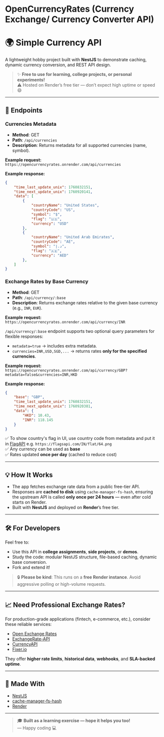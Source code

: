 # OpenCurrencyRates (Currency Exchange/ Currency Converter API)

# 🌍 Simple Currency API

A lightweight hobby project built with **NestJS** to demonstrate caching, dynamic currency conversion, and REST API design.

> ✨ **Free to use for learning, college projects, or personal experiments!**  
> ⚠️ Hosted on Render’s free tier — don’t expect high uptime or speed 😄

---

## 🚀 Endpoints

### Currencies Metadata
- **Method**: GET  
- **Path**: `/api/currencies`  
- **Description**: Returns metadata for all supported currencies (name, symbol).

**Example request:**  
`https://opencurrencyrates.onrender.com/api/currencies`

**Example response:**
```json
{
    "time_last_update_unix": 1760832151,
    "time_next_update_unix": 1760920141,
    "data": [
        {
            "countryName": "United States",
            "countryCode": "US",
            "symbol": "$",
            "flag": "🇺🇸",
            "currency": "USD"
        },
        {
            "countryName": "United Arab Emirates",
            "countryCode": "AE",
            "symbol": "د.إ",
            "flag": "🇦🇪",
            "currency": "AED"
        },
    ]
}
```

### Exchange Rates by Base Currency
- **Method**: GET  
- **Path**: `/api/currency/:base`  
- **Description**: Returns exchange rates relative to the given base currency (e.g., `INR`, `EUR`).

**Example request:**  
`https://opencurrencyrates.onrender.com/api/currency/INR`

`/api/currency/:base` endpoint supports two optional query parameters for flexible responses:

- `metadata=true` → includes extra metadata.
- `currencies=INR,USD,SGD,...` → returns rates **only for the specified currencies**.

**Example request:**  
`https://opencurrencyrates.onrender.com/api/currency/GBP?metadata=false&currencies=INR,HKD`

**Example response:**
```json
{
    "base": "GBP",
    "time_last_update_unix": 1760832151,
    "time_next_update_unix": 1760920381,
    "data": {
        "HKD": 10.43,
        "INR": 118.145
    }
}
```

✅ To show country's flag in UI, use country code from metadata and put it in [FlagAPI](https://flagsapi.com/) e.g. `https://flagsapi.com/IN/flat/64.png`  
✅ Any currency can be used as **base**  
✅ Rates updated **once per day** (cached to reduce cost)

---

## 💡 How It Works

- The app fetches exchange rate data from a public free-tier API.
- Responses are **cached to disk** using `cache-manager-fs-hash`, ensuring the upstream API is called **only once per 24 hours** — even after cold starts on Render.
- Built with **NestJS** and deployed on **Render**’s free tier.

---

## 🛠️ For Developers

Feel free to:
- Use this API in **college assignments**, **side projects**, or **demos**.
- Study the code: modular NestJS structure, file-based caching, dynamic base conversion.
- Fork and extend it!

> 🔒 **Please be kind**: This runs on a **free Render instance**. Avoid aggressive polling or high-volume requests.

---

## 📈 Need Professional Exchange Rates?

For production-grade applications (fintech, e-commerce, etc.), consider these reliable services:

- [Open Exchange Rates](https://openexchangerates.org/)
- [ExchangeRate-API](https://www.exchangerate-api.com/)
- [CurrencyAPI](https://currencyapi.com/)
- [Fixer.io](https://fixer.io/)

They offer **higher rate limits**, **historical data**, **webhooks**, and **SLA-backed uptime**.

---

## 🙌 Made With

- [NestJS](https://nestjs.com/)
- [cache-manager-fs-hash](https://www.npmjs.com/package/cache-manager-fs-hash)
- [Render](https://render.com/)

---

> 🎓 **Built as a learning exercise — hope it helps you too!**  
> — Happy coding 💻

